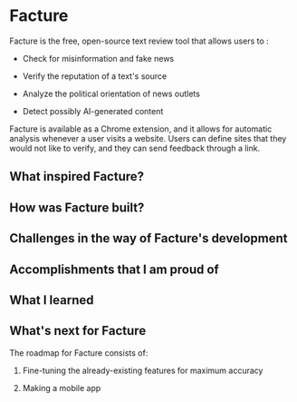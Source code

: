 # Facture

Facture is the free, open-source text review tool that allows users to :

- Check for misinformation and fake news

- Verify the reputation of a text's source

- Analyze the political orientation of news outlets

- Detect possibly AI-generated content

Facture is available as a Chrome extension, and it allows for automatic analysis whenever a user visits a website. Users can define sites that they would not like to verify, and they can send feedback through a link.

## What inspired Facture?

## How was Facture built?

## Challenges in the way of Facture's development

## Accomplishments that I am proud of

## What I learned

## What's next for Facture

The roadmap for Facture consists of:

1. Fine-tuning the already-existing features for maximum accuracy

2. Making a mobile app 